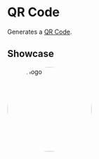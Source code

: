 <script lang="ts">
    import QRCode from "$lib/components/QRCode.svelte";
    import logoOnChainDark from "$lib/assets/logo-onchain-dark.svg";
</script>

# QR Code

Generates a [QR Code](https://www.qrcode.com/).

## Showcase

<QRCode value="https://nns.ic0.app/" ariaLabel="Network Nervous System" >
  <img
    src={logoOnChainDark}
    role="presentation"
    alt="Test logo"
    loading="lazy"
    slot="logo"
    style="background: var(--secondary); color: var(--secondary-contrast); width: 20vw; height: 20vw; padding: var(--padding-2x); border-radius: 50%;"
  />
</QRCode>
